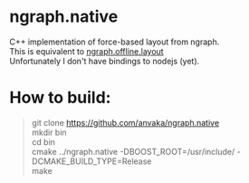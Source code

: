 # ngraph.native

C++ implementation of force-based layout from ngraph.<br>
This is equivalent to [ngraph.offline.layout](https://github.com/anvaka/ngraph.offline.layout)<br>
Unfortunately I don't have bindings to nodejs (yet).

# How to build:
> git clone https://github.com/anvaka/ngraph.native<br>
> mkdir bin<br>
> cd bin<br>
> cmake ../ngraph.native -DBOOST_ROOT=/usr/include/ -DCMAKE_BUILD_TYPE=Release<br>
> make
